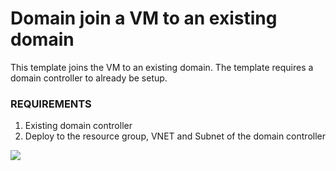 # Domain join a VM to an existing domain

This template joins the VM to an existing domain. The template requires a domain controller to already be setup.

### REQUIREMENTS
1. Existing domain controller
2. Deploy to the resource group, VNET and Subnet of the domain controller

<a href="https://portal.azure.com/#create/Microsoft.Template/uri/https%3A%2F%2Fraw.githubusercontent.com%2Fehhwerd%2Fdcib-vpn-p2s%2Fmaster%2FAzureResourceGroup4%2Fnew-vm-join-domain%2Fnew-vm-join-domain.json" target="_blank">
    <img src="http://azuredeploy.net/deploybutton.png"/>
</a>


